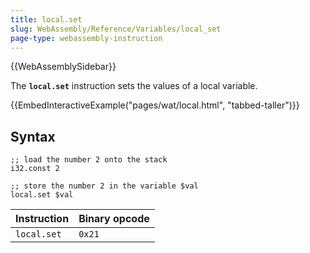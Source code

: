 ```yaml
---
title: local.set
slug: WebAssembly/Reference/Variables/local_set
page-type: webassembly-instruction
---
```


{{WebAssemblySidebar}}

The **`local.set`** instruction sets the values of a local variable.

{{EmbedInteractiveExample("pages/wat/local.html", "tabbed-taller")}}

## Syntax

```wasm
;; load the number 2 onto the stack
i32.const 2

;; store the number 2 in the variable $val
local.set $val
```

| Instruction | Binary opcode |
| ----------- | ------------- |
| `local.set` | `0x21`        |
